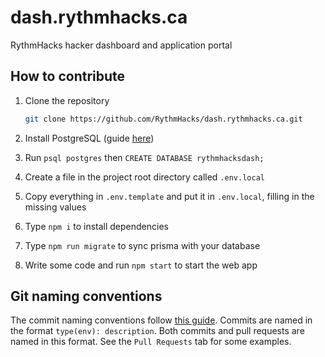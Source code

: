 # dash.rythmhacks.ca

RythmHacks hacker dashboard and application portal

## How to contribute

1. Clone the repository

    ```bash
    git clone https://github.com/RythmHacks/dash.rythmhacks.ca.git
    ```

2. Install PostgreSQL (guide [here](https://www.prisma.io/dataguide/postgresql/setting-up-a-local-postgresql-database))
3. Run `psql postgres` then `CREATE DATABASE rythmhacksdash;`
4. Create a file in the project root directory called `.env.local`
5. Copy everything in `.env.template` and put it in `.env.local`, filling in the missing values
6. Type `npm i` to install dependencies
7. Type `npm run migrate` to sync prisma with your database
8. Write some code and run `npm start` to start the web app

## Git naming conventions

The commit naming conventions follow [this guide](https://www.conventionalcommits.org/en/v1.0.0/). Commits are named in the format `type(env): description`. Both commits and pull requests are named in this format. See the `Pull Requests` tab for some examples.
